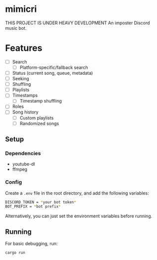 # mimicri
THIS PROJECT IS UNDER HEAVY DEVELOPMENT
An imposter Discord music bot.

# Features
- [ ] Search
  - [ ] Platform-specific/fallback search
- [ ] Status (current song, queue, metadata)
- [ ] Seeking
- [ ] Shuffling
- [ ] Playlists
- [ ] Timestamps
  - [ ] Timestamp shuffling
- [ ] Roles
- [ ] Song history
  - [ ] Custom playlists
  - [ ] Randomized songs

## Setup

### Dependencies
 - youtube-dl
 - ffmpeg

### Config
Create a `.env` file in the root directory, and add the following variables:
```sh
DISCORD_TOKEN = *your bot token*
BOT_PREFIX = *bot prefix*
```

Alternatively, you can just set the environment variables before running.

## Running
For basic debugging, run:
```sh
cargo run
```
